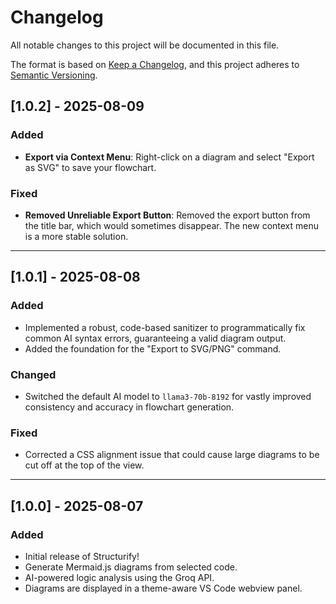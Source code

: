 # Changelog

All notable changes to this project will be documented in this file.

The format is based on [Keep a Changelog](https://keepachangelog.com/en/1.0.0/),
and this project adheres to [Semantic Versioning](https://semver.org/spec/v2.0.0.html).

## [1.0.2] - 2025-08-09

### Added
-   **Export via Context Menu**: Right-click on a diagram and select "Export as SVG" to save your flowchart.

### Fixed
-   **Removed Unreliable Export Button**: Removed the export button from the title bar, which would sometimes disappear. The new context menu is a more stable solution.

---

## [1.0.1] - 2025-08-08

### Added
-   Implemented a robust, code-based sanitizer to programmatically fix common AI syntax errors, guaranteeing a valid diagram output.
-   Added the foundation for the "Export to SVG/PNG" command.

### Changed
-   Switched the default AI model to `llama3-70b-8192` for vastly improved consistency and accuracy in flowchart generation.

### Fixed
-   Corrected a CSS alignment issue that could cause large diagrams to be cut off at the top of the view.

---

## [1.0.0] - 2025-08-07

### Added
-   Initial release of Structurify! 
-   Generate Mermaid.js diagrams from selected code.
-   AI-powered logic analysis using the Groq API.
-   Diagrams are displayed in a theme-aware VS Code webview panel.